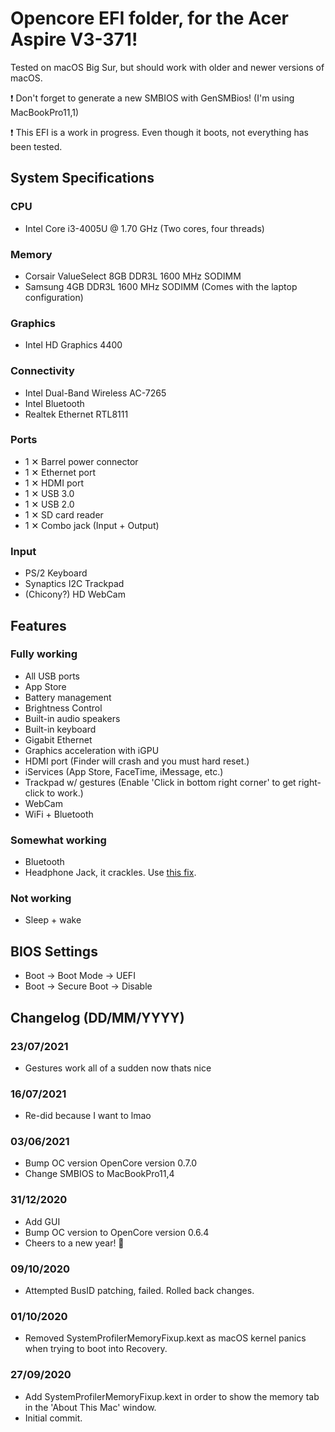# Opencore EFI folder, for the Acer Aspire V3-371!

Tested on macOS Big Sur, but should work with older and newer versions of macOS.

:exclamation: Don't forget to generate a new SMBIOS with GenSMBios! (I'm using MacBookPro11,1)

:exclamation: This EFI is a work in progress. Even though it boots, not everything has been tested.

## System Specifications

### CPU
* Intel Core i3-4005U @ 1.70 GHz (Two cores, four threads)
### Memory
* Corsair ValueSelect 8GB DDR3L 1600 MHz SODIMM
* Samsung 4GB DDR3L 1600 MHz SODIMM (Comes with the laptop configuration)
### Graphics
* Intel HD Graphics 4400
### Connectivity
* Intel Dual-Band Wireless AC-7265
* Intel Bluetooth
* Realtek Ethernet RTL8111
### Ports
* 1 ✕ Barrel power connector
* 1 ✕ Ethernet port
* 1 ✕ HDMI port
* 1 ✕ USB 3.0
* 1 ✕ USB 2.0
* 1 ✕ SD card reader
* 1 ✕ Combo jack (Input + Output)
### Input
* PS/2 Keyboard
* Synaptics I2C Trackpad
* (Chicony?) HD WebCam


## Features


### Fully working
* All USB ports
* App Store
* Battery management
* Brightness Control
* Built-in audio speakers
* Built-in keyboard
* Gigabit Ethernet
* Graphics acceleration with iGPU
* HDMI port (Finder will crash and you must hard reset.)
* iServices (App Store, FaceTime, iMessage, etc.)
* Trackpad w/ gestures (Enable 'Click in bottom right corner' to get right-click to work.)
* WebCam
* WiFi + Bluetooth

### Somewhat working
* Bluetooth
* Headphone Jack, it crackles. Use [this fix](https://elitemacx86.com/threads/audio-distortion-when-using-headphones-on-laptops-clover-opencore.185/).
### Not working
* Sleep + wake

## BIOS Settings


* Boot → Boot Mode → UEFI
* Boot → Secure Boot → Disable


## Changelog (DD/MM/YYYY)

### 23/07/2021
* Gestures work all of a sudden now thats nice

### 16/07/2021
* Re-did because I want to lmao

### 03/06/2021
* Bump OC version OpenCore version 0.7.0
* Change SMBIOS to MacBookPro11,4

### 31/12/2020
* Add GUI
* Bump OC version to OpenCore version 0.6.4
* Cheers to a new year! 🥂

### 09/10/2020
* Attempted BusID patching, failed. Rolled back changes.

### 01/10/2020
* Removed SystemProfilerMemoryFixup.kext as macOS kernel panics when trying to boot into Recovery.

### 27/09/2020
* Add SystemProfilerMemoryFixup.kext in order to show the memory tab in the 'About This Mac' window.
* Initial commit.
